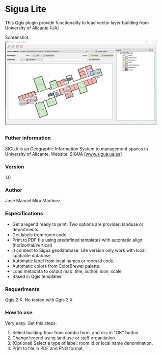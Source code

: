 # Sigua Lite
This Qgis plugin provide functionality to load vector layer building from University of Alicante (UA)

Screenshot:
![alt text](https://github.com/josemamira/PySigua/raw/master/VisorSigua/doc/captura_sigua.png "Captura")
### Futher information
SIGUA is an Geographic Information System to management spaces in University of Alicante. Website: SIGUA [www.sigua.ua.es]

### Version
1.0

### Author
José Manuel Mira Martínez

### Especifications
  - Get a legend ready to print. Two options are provider: landuse or departments 
  - Get labels from room code 
  - Print to PDF file using predefined templates with automatic align (horizontal/vertical) 
  - It connect to Sigua geodatabase. Lite version only work with local spatialite database.
  - Automatic label from local names or room id code.
  - Automatic colors from ColorBrewer palette.
  - Load metadata to output map: title, author, icon, scale
  - Based in Qgis templates
  
### Requeriments
Qgis 2.X.
No tested with Qgis 3.X

### How to use
Very easy. Get this steps:
1. Select building floor from combo form, and clic in "OK" button
2. Change legend using land use or staff organitation.
3. (Optional) Select a type of label: room id or local name denomination. 
4. Print to file in PDF and PNG format.

